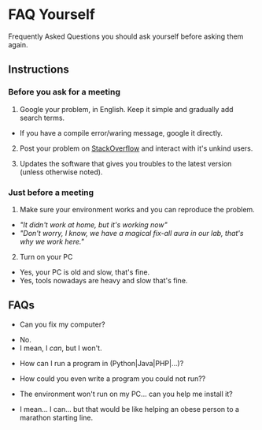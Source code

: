 # FAQ Yourself
Frequently Asked Questions you should ask yourself before asking them again.

## Instructions

### Before you ask for a meeting
1. Google your problem, in English. Keep it simple and gradually add search terms.
  * If you have a compile error/waring message, google it directly.
  
2. Post your problem on [StackOverflow](https://stackoverflow.com/) and interact with it's unkind users.

3. Updates the software that gives you troubles to the latest version (unless otherwise noted).

### Just before a meeting
1. Make sure your environment works and you can reproduce the problem.
 - _"It didn't work at home, but it's working now"_
 - _"Don't worry, I know, we have a magical fix-all aura in our lab, that's why we work here."_

2. Turn on your PC
 - Yes, your PC is old and slow, that's fine.
 - Yes, tools nowadays are heavy and slow that's fine.

## FAQs

* Can you fix my computer?
 - No.
 - I mean, I *can*, but I won't.

* How can I run a program in (Python|Java|PHP|...)?
 - How could you even write a program you could not run??

* The environment won't run on my PC... can you help me install it?
 - I mean... I can... but that would be like helping an obese person to a marathon starting line.

